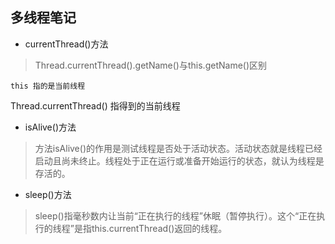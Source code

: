 多线程笔记
--------
* currentThread()方法
 >  Thread.currentThread().getName()与this.getName()区别
 >
    this 指的是当前线程
 >
  Thread.currentThread() 指得到的当前线程

* isAlive()方法
> 方法isAlive()的作用是测试线程是否处于活动状态。活动状态就是线程已经启动且尚未终止。线程处于正在运行或准备开始运行的状态，就认为线程是存活的。

* sleep()方法
> sleep()指毫秒数内让当前“正在执行的线程”休眠（暂停执行）。这个“正在执行的线程”是指this.currentThread()返回的线程。
